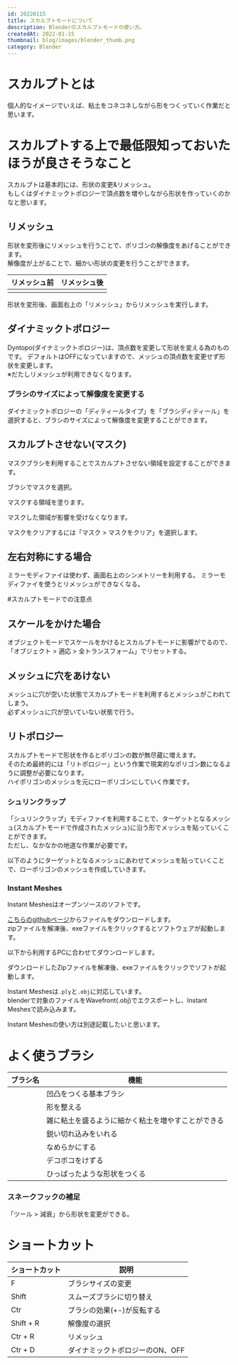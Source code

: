 ```yaml
---
id: 20220115
title: スカルプトモードについて
description: Blenderのスカルプトモードの使い方。
createdAt: 2022-01-15
thumbnail: blog/images/blender_thumb.png
category: Blender
---
```


# スカルプトとは
個人的なイメージでいえば、粘土をコネコネしながら形をつくっていく作業だと思います。

# スカルプトする上で最低限知っておいたほうが良さそうなこと

スカルプトは基本的には、形状の変更&リメッシュ。  
もしくはダイナミックトポロジーで頂点数を増やしながら形状を作っていくのかなと思います。

## リメッシュ
形状を変形後にリメッシュを行うことで、ポリゴンの解像度をあげることができます。  
解像度が上がることで、細かい形状の変更を行うことができます。

|リメッシュ前|リメッシュ後|
|---|---|
|<dynamic-image path="blog/images/20220115/06.png" alt="リメッシュ前" ></dynamic-image>|<dynamic-image path="blog/images/20220115/07.png" alt="リメッシュ後" ></dynamic-image>|


形状を変形後、画面右上の「リメッシュ」からリメッシュを実行します。
<dynamic-image path="blog/images/20220115/08.png" alt="リメッシュ" ></dynamic-image>

## ダイナミックトポロジー
Dyntopo(ダイナミックトポロジー)は、頂点数を変更して形状を変える為のものです。 
デフォルトはOFFになっていますので、メッシュの頂点数を変更せず形状を変更します。  
※だたしリメッシュが利用できなくなります。

<dynamic-image path="blog/images/20220115/01.png" alt="ダイナミックトポロジー" ></dynamic-image>

### ブラシのサイズによって解像度を変更する
ダイナミックトポロジーの「ディティールタイプ」を「ブラシディティール」を選択すると、ブラシのサイズによって解像度を変更することができます。

<dynamic-image path="blog/images/20220115/13.png" alt="ダイナミックトポロジー" ></dynamic-image>

## スカルプトさせない(マスク)
マスクブラシを利用することでスカルプトさせない領域を設定することができます。

ブラシでマスクを選択。
<dynamic-image path="blog/images/20220115/b_mask.png" alt="スカルプトさせない" ></dynamic-image>

マスクする領域を塗ります。
<dynamic-image path="blog/images/20220115/02.png" alt="スカルプトさせない" ></dynamic-image>

マスクした領域が影響を受けなくなります。
<dynamic-image path="blog/images/20220115/03.png" alt="スカルプトさせない" ></dynamic-image>

マスクをクリアするには「マスク > マスクをクリア」を選択します。
<dynamic-image path="blog/images/20220115/04.png" alt="スカルプトさせない" ></dynamic-image>

## 左右対称にする場合
ミラーモディファイは使わず、画面右上のシンメトリーを利用する。
ミラーモディファイを使うとリメッシュができなくなる。  
<dynamic-image path="blog/images/20220115/05.png" alt="左右対称にする場合" ></dynamic-image>

#スカルプトモードでの注意点
## スケールをかけた場合
オブジェクトモードでスケールをかけるとスカルプトモードに影響がでるので、  
「オブジェクト > 適応 > 全トランスフォーム」でリセットする。

## メッシュに穴をあけない
メッシュに穴が空いた状態でスカルプトモードを利用するとメッシュがこわれてしまう。  
必ずメッシュに穴が空いていない状態で行う。

## リトポロジー
スカルプトモードで形状を作るとポリゴンの数が無尽蔵に増えます。  
そのため最終的には「リトポロジー」という作業で現実的なポリゴン数になるように調整が必要になります。  
ハイポリゴンのメッシュを元にローポリゴンにしていく作業です。

### シュリンクラップ
「シュリンクラップ」モディファイを利用することで、ターゲットとなるメッシュ(スカルプトモードで作成されたメッシュ)に沿う形でメッシュを貼っていくことができます。  
ただし、なかなかの地道な作業が必要です。

<dynamic-image path="blog/images/20220115/10.png" alt="シュリンクラップ" ></dynamic-image>

以下のようにターゲットとなるメッシュにあわせてメッシュを貼っていくことで、ローポリゴンのメッシュを作成していきます。

<dynamic-image path="blog/images/20220115/11.png" alt="シュリンクラップ" ></dynamic-image>

### Instant Meshes
Instant Meshesはオープンソースのソフトです。

[こちらのgithubページ](https://github.com/wjakob/instant-meshes)からファイルをダウンロードします。  
zipファイルを解凍後、exeファイルをクリックするとソフトウェアが起動します。

以下から利用するPCに合わせてダウンロードします。  
<dynamic-image path="blog/images/20220115/12.png" alt="Instant Meshes" ></dynamic-image>

ダウンロードしたZipファイルを解凍後、exeファイルをクリックでソフトが起動します。

Instant Meshesは`.ply`と`.obj`に対応しています。  
blenderで対象のファイルをWavefront(.obj)でエクスポートし、Instant Meshesで読み込みます。

Instant Meshesの使い方は別途記載したいと思います。


# よく使うブラシ
|ブラシ名|機能|
|---|---|
|<dynamic-image path="blog/images/20220115/b3.png" alt="ドロー" ></dynamic-image>|凹凸をつくる基本ブラシ|
|<dynamic-image path="blog/images/20220115/b3.png" alt="グラブ" ></dynamic-image>|形を整える|
|<dynamic-image path="blog/images/20220115/b4.png" alt="クレイストリップ" ></dynamic-image>|雑に粘土を盛るように細かく粘土を増やすことができる|
|<dynamic-image path="blog/images/20220115/b5.png" alt="クリース" ></dynamic-image>|鋭い切れ込みをいれる|
|<dynamic-image path="blog/images/20220115/b6.png" alt="スムーズ" ></dynamic-image>|なめらかにする|
|<dynamic-image path="blog/images/20220115/b7.png" alt="削り取り" ></dynamic-image>|デコボコをけずる|
|<dynamic-image path="blog/images/20220115/b8.png" alt="スネークフック" ></dynamic-image>|ひっぱったような形状をつくる|

### スネークフックの補足
「ツール > 減衰」から形状を変更ができる。

<dynamic-image path="blog/images/20220115/09.png" alt="スネークフック" ></dynamic-image>


# ショートカット
|ショートカット|説明|
|---|---|
|F |ブラシサイズの変更|
|Shift |スムーズブラシに切り替え|
|Ctr |ブラシの効果(+-)が反転する|
|Shift + R |解像度の選択|
|Ctr + R |リメッシュ|
|Ctr + D |ダイナミックトポロジーのON、OFF|

